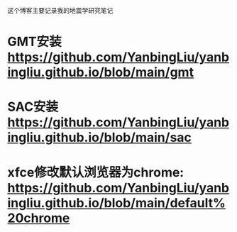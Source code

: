 这个博客主要记录我的地震学研究笔记

# GMT安装 https://github.com/YanbingLiu/yanbingliu.github.io/blob/main/gmt
# SAC安装 https://github.com/YanbingLiu/yanbingliu.github.io/blob/main/sac
# xfce修改默认浏览器为chrome: https://github.com/YanbingLiu/yanbingliu.github.io/blob/main/default%20chrome
